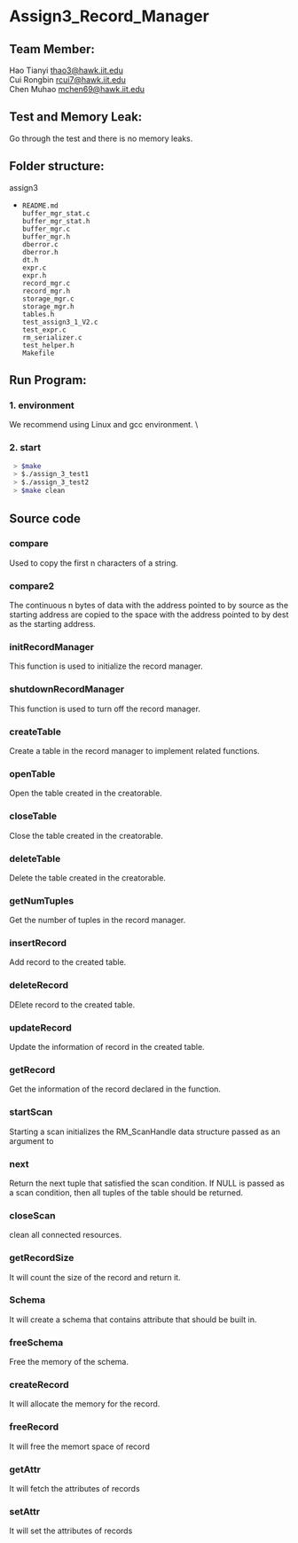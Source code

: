 # Assign3_Record_Manager

## Team Member:
Hao	Tianyi	  thao3@hawk.iit.edu \
Cui	Rongbin 	rcui7@hawk.iit.edu  \
Chen Muhao	  mchen69@hawk.iit.edu 

## Test and Memory Leak:
Go through the test and there is no memory leaks.

## Folder structure:
assign3
-     README.md
      buffer_mgr_stat.c
      buffer_mgr_stat.h
      buffer_mgr.c
      buffer_mgr.h
      dberror.c 
      dberror.h 
      dt.h
      expr.c
      expr.h
      record_mgr.c
      record_mgr.h
      storage_mgr.c 
      storage_mgr.h
      tables.h
      test_assign3_1_V2.c
      test_expr.c 
      rm_serializer.c
      test_helper.h 
      Makefile 
      
## Run Program:
### 1. environment
   We recommend using Linux and gcc environment. \ 
### 2. start  
   ```bash
    > $make
    > $./assign_3_test1
    > $./assign_3_test2
    > $make clean
   ```
## Source code
### compare
Used to copy the first n characters of a string.
### compare2
The continuous n bytes of data with the address pointed to by source as the starting address are copied to the space with the address pointed to by dest as the starting address.
### initRecordManager 
This function is used to initialize the record manager.
### shutdownRecordManager 
This function is used to turn off the record manager.
### createTable 
Create a table in the record manager to implement related functions.
### openTable 
Open the table created in the creatorable.
### closeTable 
Close the table created in the creatorable.
### deleteTable
Delete the table created in the creatorable. 
### getNumTuples 
Get the number of tuples in the record manager.
### insertRecord 
Add record to the created table.
### deleteRecord 
DElete record to the created table.
### updateRecord 
Update the information of record in the created table.
### getRecord 
Get the information of the record declared in the function.


### startScan 
Starting a scan initializes the RM_ScanHandle data structure passed as an argument to 
### next 
Return the next tuple that satisfied the scan condition. If NULL is passed as a scan condition, then all tuples of the table should be returned.
### closeScan 
clean all connected resources.

### getRecordSize 
It will count the size of the record and return it.
### Schema 
It will create a schema that contains attribute that should be built in.
### freeSchema 
Free the memory of the schema.

### createRecord 
It will allocate the memory for the record. 
### freeRecord 
It will free the memort space of record
### getAttr 
It will fetch the attributes of records
### setAttr 
It will set the attributes of records 
   
